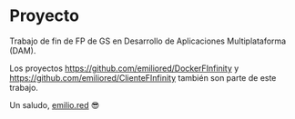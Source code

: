 # Proyecto
Trabajo de fin de FP de GS en Desarrollo de Aplicaciones Multiplataforma (DAM).

Los proyectos https://github.com/emiliored/DockerFInfinity y https://github.com/emiliored/ClienteFInfinity también son parte de este trabajo.

Un saludo, [emilio.red](http://emilio.red) 😎
